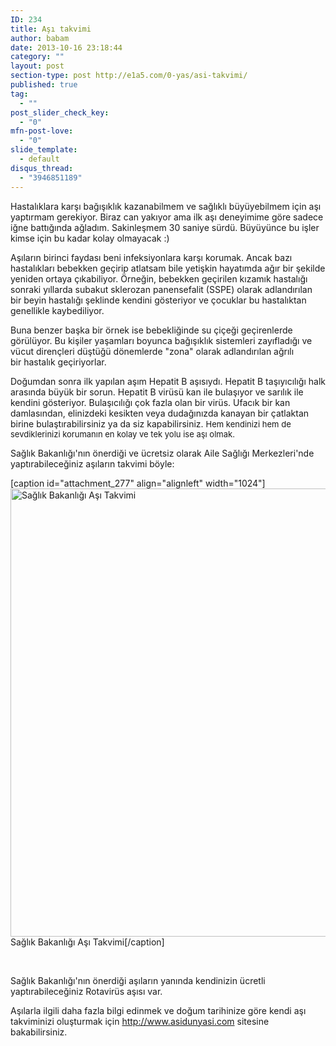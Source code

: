 ```yaml
---
ID: 234
title: Aşı takvimi
author: babam
date: 2013-10-16 23:18:44
category: ""
layout: post
section-type: post http://e1a5.com/0-yas/asi-takvimi/
published: true
tag:
  - ""
post_slider_check_key:
  - "0"
mfn-post-love:
  - "0"
slide_template:
  - default
disqus_thread:
  - "3946851189"
---
```

Hastalıklara karşı bağışıklık kazanabilmem ve sağlıklı büyüyebilmem için aşı yaptırmam gerekiyor. Biraz can yakıyor ama ilk aşı deneyimime göre sadece iğne battığında ağladım. Sakinleşmem 30 saniye sürdü. Büyüyünce bu işler kimse için bu kadar kolay olmayacak :)

Aşıların birinci faydası beni infeksiyonlara karşı korumak. Ancak bazı hastalıkları bebekken geçirip atlatsam bile yetişkin hayatımda ağır bir şekilde yeniden ortaya çıkabiliyor. Örneğin, bebekken geçirilen kızamık hastalığı sonraki yıllarda subakut sklerozan panensefalit (SSPE) olarak adlandırılan bir beyin hastalığı şeklinde kendini gösteriyor ve çocuklar bu hastalıktan genellikle kaybediliyor.

Buna benzer başka bir örnek ise bebekliğinde su çiçeği geçirenlerde görülüyor. Bu kişiler yaşamları boyunca bağışıklık sistemleri zayıfladığı ve vücut dirençleri düştüğü dönemlerde "zona" olarak adlandırılan ağrılı bir hastalık geçiriyorlar.

Doğumdan sonra ilk yapılan aşım Hepatit B aşısıydı. Hepatit B taşıyıcılığı halk arasında büyük bir sorun. Hepatit B virüsü kan ile bulaşıyor ve sarılık ile kendini gösteriyor. Bulaşıcılığı çok fazla olan bir virüs. Ufacık bir kan damlasından, elinizdeki kesikten veya dudağınızda kanayan bir çatlaktan birine bulaştırabilirsiniz ya da siz kapabilirsiniz. </span><span style="font-size: 13px;">Hem kendinizi hem de sevdiklerinizi korumanın en kolay ve tek yolu ise aşı olmak.

Sağlık Bakanlığı'nın önerdiği ve ücretsiz olarak Aile Sağlığı Merkezleri'nde yaptırabileceğiniz aşıların takvimi böyle:

[caption id="attachment_277" align="alignleft" width="1024"]<a href="http://e1a5.com/wp-content/uploads/2013/10/asi_takvimi.jpg"><img class="size-large wp-image-277" alt="Sağlık Bakanlığı Aşı Takvimi" src="http://e1a5.com/wp-content/uploads/2013/10/asi_takvimi-1024x717.jpg" width="1024" height="717" /></a> Sağlık Bakanlığı Aşı Takvimi[/caption]

&nbsp;

Sağlık Bakanlığı'nın önerdiği aşıların yanında kendinizin ücretli yaptırabileceğiniz Rotavirüs aşısı var.

Aşılarla ilgili daha fazla bilgi edinmek ve doğum tarihinize göre kendi aşı takviminizi oluşturmak için <a title="http://www.asidunyasi.com" href="http://www.asidunyasi.com" target="_blank">http://www.asidunyasi.com</a> sitesine bakabilirsiniz.
